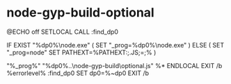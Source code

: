 # node-gyp-build-optional

@ECHO off SETLOCAL CALL :find\_dp0

IF EXIST "%dp0%\node.exe" \( SET "\_prog=%dp0%\node.exe" \) ELSE \( SET "\_prog=node" SET PATHEXT=%PATHEXT:;.JS;=;% \)

"%\_prog%" "%dp0%..\node-gyp-build\optional.js" %\* ENDLOCAL EXIT /b %errorlevel% :find\_dp0 SET dp0=%~dp0 EXIT /b

